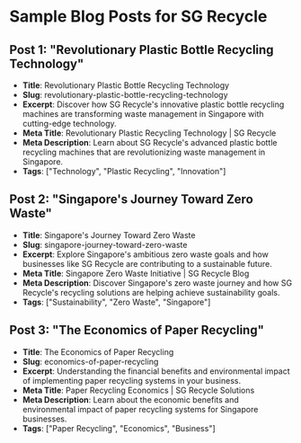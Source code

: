 # Sample Blog Posts for SG Recycle

## Post 1: "Revolutionary Plastic Bottle Recycling Technology"
- **Title**: Revolutionary Plastic Bottle Recycling Technology
- **Slug**: revolutionary-plastic-bottle-recycling-technology
- **Excerpt**: Discover how SG Recycle's innovative plastic bottle recycling machines are transforming waste management in Singapore with cutting-edge technology.
- **Meta Title**: Revolutionary Plastic Recycling Technology | SG Recycle
- **Meta Description**: Learn about SG Recycle's advanced plastic bottle recycling machines that are revolutionizing waste management in Singapore.
- **Tags**: ["Technology", "Plastic Recycling", "Innovation"]

## Post 2: "Singapore's Journey Toward Zero Waste"
- **Title**: Singapore's Journey Toward Zero Waste
- **Slug**: singapore-journey-toward-zero-waste
- **Excerpt**: Explore Singapore's ambitious zero waste goals and how businesses like SG Recycle are contributing to a sustainable future.
- **Meta Title**: Singapore Zero Waste Initiative | SG Recycle Blog
- **Meta Description**: Discover Singapore's zero waste journey and how SG Recycle's recycling solutions are helping achieve sustainability goals.
- **Tags**: ["Sustainability", "Zero Waste", "Singapore"]

## Post 3: "The Economics of Paper Recycling"
- **Title**: The Economics of Paper Recycling
- **Slug**: economics-of-paper-recycling
- **Excerpt**: Understanding the financial benefits and environmental impact of implementing paper recycling systems in your business.
- **Meta Title**: Paper Recycling Economics | SG Recycle Solutions
- **Meta Description**: Learn about the economic benefits and environmental impact of paper recycling systems for Singapore businesses.
- **Tags**: ["Paper Recycling", "Economics", "Business"]
